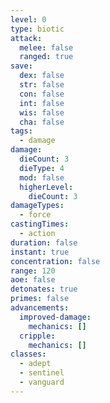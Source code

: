 ```yaml
---
level: 0
type: biotic
attack:
  melee: false
  ranged: true
save:
  dex: false
  str: false
  con: false
  int: false
  wis: false
  cha: false
tags:
  - damage
damage:
  dieCount: 3
  dieType: 4
  mod: false
  higherLevel:
    dieCount: 3
damageTypes:
  - force
castingTimes:
  - action
duration: false
instant: true
concentration: false
range: 120
aoe: false
detonates: true
primes: false
advancements:
  improved-damage:
    mechanics: []
  cripple:
    mechanics: []
classes:
  - adept
  - sentinel
  - vanguard
---
```

